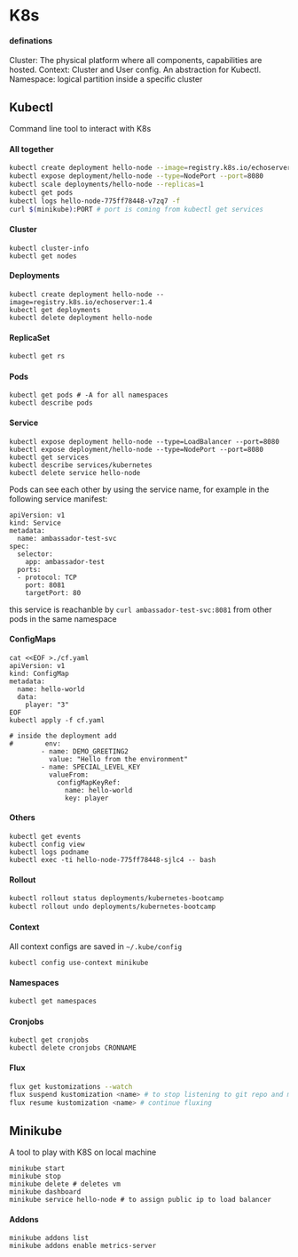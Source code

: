 # K8s

#### definations
Cluster: The physical platform where all  components, capabilities are hosted.
Context: Cluster and User config. An abstraction for Kubectl.
Namespace: logical partition inside a specific cluster


## Kubectl
Command line tool to interact with K8s

#### All together
```bash
kubectl create deployment hello-node --image=registry.k8s.io/echoserver:1.4
kubectl expose deployment/hello-node --type=NodePort --port=8080
kubectl scale deployments/hello-node --replicas=1
kubectl get pods
kubectl logs hello-node-775ff78448-v7zq7 -f
curl $(minikube):PORT # port is coming from kubectl get services
```

#### Cluster
```shell
kubectl cluster-info
kubectl get nodes
```

#### Deployments
```shell
kubectl create deployment hello-node --image=registry.k8s.io/echoserver:1.4
kubectl get deployments
kubectl delete deployment hello-node
```

#### ReplicaSet
```bash
kubectl get rs
```

#### Pods
```shell
kubectl get pods # -A for all namespaces
kubectl describe pods
```

#### Service
```shell
kubectl expose deployment hello-node --type=LoadBalancer --port=8080
kubectl expose deployment/hello-node --type=NodePort --port=8080
kubectl get services
kubectl describe services/kubernetes
kubectl delete service hello-node
```

Pods can see each other by using the service name, for example in the following service manifest:
```
apiVersion: v1
kind: Service
metadata:
  name: ambassador-test-svc
spec:
  selector:
    app: ambassador-test
  ports:
  - protocol: TCP
    port: 8081
    targetPort: 80
```
this service is reachanble by `curl ambassador-test-svc:8081` from other pods in the same namespace

#### ConfigMaps
```shell
cat <<EOF >./cf.yaml
apiVersion: v1
kind: ConfigMap
metadata:                 
  name: hello-world      
  data:                    
    player: "3"
EOF
kubectl apply -f cf.yaml

# inside the deployment add
#        env:
        - name: DEMO_GREETING2
          value: "Hello from the environment"
        - name: SPECIAL_LEVEL_KEY
          valueFrom:
            configMapKeyRef:
              name: hello-world
              key: player

```

#### Others
```shell
kubectl get events
kubectl config view
kubectl logs podname
kubectl exec -ti hello-node-775ff78448-sjlc4 -- bash
```

#### Rollout
```bash
kubectl rollout status deployments/kubernetes-bootcamp
kubectl rollout undo deployments/kubernetes-bootcamp
```

#### Context
All context configs are saved in `~/.kube/config`
```shell
kubectl config use-context minikube
```


#### Namespaces
```bash
kubectl get namespaces
```

#### Cronjobs
```shell
kubectl get cronjobs
kubectl delete cronjobs CRONNAME
```

#### Flux
```bash
flux get kustomizations --watch
flux suspend kustomization <name> # to stop listening to git repo and made changes
flux resume kustomization <name> # continue fluxing
```

## Minikube
A tool to play with K8S on local machine
```shell
minikube start
minikube stop
minikube delete # deletes vm
minikube dashboard
minikube service hello-node # to assign public ip to load balancer
```

#### Addons
```shell
minikube addons list
minikube addons enable metrics-server
```

